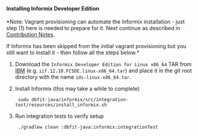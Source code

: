 #### Installing Informix Developer Edition

*Note: Vagrant provisioning can automate the Informix installation - just
 step (1) here is needed to prepare for it. Next continue as described in
 [Contribution Notes](CONTRIBUTING.md).

 If Informix has been skipped from the initial vagrant provisioning but you still
 want to install it - then follow all the steps below.*

1. Download the `Informix Developer Edition for Linux x86_64` TAR from
   [IBM](https://www-01.ibm.com/marketing/iwm/iwm/web/reg/pick.do?source=ifxids&S_TACT=109HF16W&lang=en_US)
   (e.g. `iif.12.10.FC5DE.linux-x86_64.tar`) and place it in the git root directory with the name `ids-linux-x86_64.tar`.

2. Install Informix (this may take a while to complete)

        sudo dbfit-java/informix/src/integration-test/resources/install_informix.sh

3. Run integration tests to verify setup

        ./gradlew clean :dbfit-java:informix:integrationTest
